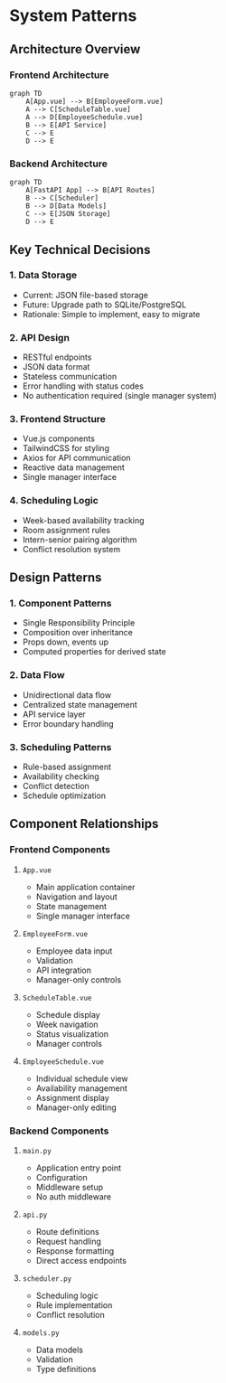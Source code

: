 # System Patterns

## Architecture Overview

### Frontend Architecture
```mermaid
graph TD
    A[App.vue] --> B[EmployeeForm.vue]
    A --> C[ScheduleTable.vue]
    A --> D[EmployeeSchedule.vue]
    B --> E[API Service]
    C --> E
    D --> E
```

### Backend Architecture
```mermaid
graph TD
    A[FastAPI App] --> B[API Routes]
    B --> C[Scheduler]
    B --> D[Data Models]
    C --> E[JSON Storage]
    D --> E
```

## Key Technical Decisions

### 1. Data Storage
- Current: JSON file-based storage
- Future: Upgrade path to SQLite/PostgreSQL
- Rationale: Simple to implement, easy to migrate

### 2. API Design
- RESTful endpoints
- JSON data format
- Stateless communication
- Error handling with status codes
- No authentication required (single manager system)

### 3. Frontend Structure
- Vue.js components
- TailwindCSS for styling
- Axios for API communication
- Reactive data management
- Single manager interface

### 4. Scheduling Logic
- Week-based availability tracking
- Room assignment rules
- Intern-senior pairing algorithm
- Conflict resolution system

## Design Patterns

### 1. Component Patterns
- Single Responsibility Principle
- Composition over inheritance
- Props down, events up
- Computed properties for derived state

### 2. Data Flow
- Unidirectional data flow
- Centralized state management
- API service layer
- Error boundary handling

### 3. Scheduling Patterns
- Rule-based assignment
- Availability checking
- Conflict detection
- Schedule optimization

## Component Relationships

### Frontend Components
1. `App.vue`
   - Main application container
   - Navigation and layout
   - State management
   - Single manager interface

2. `EmployeeForm.vue`
   - Employee data input
   - Validation
   - API integration
   - Manager-only controls

3. `ScheduleTable.vue`
   - Schedule display
   - Week navigation
   - Status visualization
   - Manager controls

4. `EmployeeSchedule.vue`
   - Individual schedule view
   - Availability management
   - Assignment display
   - Manager-only editing

### Backend Components
1. `main.py`
   - Application entry point
   - Configuration
   - Middleware setup
   - No auth middleware

2. `api.py`
   - Route definitions
   - Request handling
   - Response formatting
   - Direct access endpoints

3. `scheduler.py`
   - Scheduling logic
   - Rule implementation
   - Conflict resolution

4. `models.py`
   - Data models
   - Validation
   - Type definitions 
